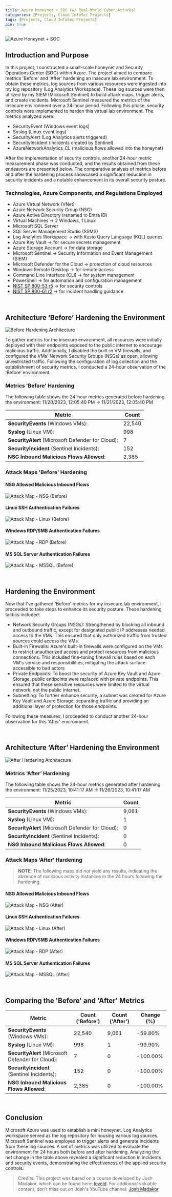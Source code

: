 ```yaml
---
title: Azure Honeynet + SOC (w/ Real-World Cyber Attacks)
categories: [Projects, Cloud InfoSec Projects]
tags: [Projects, Cloud InfoSec Projects]
pin: true
---
```


![Azure Honeynet + SOC](/assets/AzureSOCHoneynet.png "Azure Honeynet + SOC") 

## Introduction and Purpose

In this project, I constructed a small-scale honeynet and Security Operations Center (SOC) within Azure. The project aimed to compare metrics 'Before' and 'After' hardening an insecure lab environment. To obtain these metrics, log sources from various resources were ingested into my log repository (Log Analytics Workspace). These log sources were then utilized by my SIEM (Microsoft Sentinel) to build attack maps, trigger alerts, and create incidents. Microsoft Sentinel measured the metrics of the insecure environment over a 24-hour period. Following this phase, security controls were implemented to harden this virtual lab environment. The metrics analyzed were:

* SecurityEvent (Windows event logs)
* Syslog (Linux event logs)
* SecurityAlert (Log Analytics alerts triggered)
* SecurityIncident (incidents created by Sentinel)
* AzureNetworkAnalytics_CL (malicious flows allowed into the honeynet)

After the implementation of security controls, another 24-hour metric measurement phase was conducted, and the results obtained from these endeavors are presented below. The comparative analysis of metrics before and after the hardening process showcased a significant reduction in security incidents and a notable enhancement in its overall security posture. 

### Technologies, Azure Components, and Regulations Employed

* Azure Virtual Network (VNet)
* Azure Network Security Group (NSG)
* Azure Active Directory (renamed to Entra ID)
* Virtual Machines → 2 Windows, 1 Linux
* Microsoft SQL Server
* SQL Server Management Studio (SSMS)
* Log Analytics Workspace → with Kusto Query Language (KQL) queries
* Azure Key Vault → for secure secrets management
* Azure Storage Account → for data storage
* Microsoft Sentinel → Security Information and Event Management (SIEM)
* Microsoft Defender for the Cloud → protection of cloud resources
* Windows Remote Desktop → for remote access
* Command Line Interface (CLI) → for system management
* PowerShell → for automation and configuration management
* [NIST SP 800-53 r5](https://csrc.nist.gov/publications/detail/sp/800-53/rev-5/final) → for security controls
* [NIST SP 800-61 r2](https://www.nist.gov/privacy-framework/nist-sp-800-61) → for incident handling guidance

<br />

## Architecture ‘Before’ Hardening the Environment

![Before Hardening Architecture](/assets/AzureSOCHoneynet-Before.png "Before Hardening Architecture") 

To gather metrics for the insecure environment, all resources were initially deployed with their endpoints exposed to the public internet to encourage malicious traffic. Additionally, I disabled the built-in VM firewalls, and configured the VMs’ Network Security Groups (NSGs) as open, allowing unrestricted traffic. Following the configuration of log collection and the establishment of security metrics, I conducted a 24-hour observation of the ‘Before’ environment.

### Metrics 'Before' Hardening

The following table shows the 24-hour metrics generated before hardening the environment:
11/20/2023, 12:05:40 PM → 11/21/2023, 12:05:40 PM

| Metric                                          | Count
| ----------------------------------------------- | -----
| **SecurityEvents** (Windows VMs):                    | 22,540
| **Syslog** (Linux VM):                               | 998
| **SecurityAlert** (Microsoft Defender for Cloud):    | 7
| **SecurityIncident** (Sentinel Incidents):           | 152
| **NSG Inbound Malicious Flows Allowed**:             | 2,385

### Attack Maps 'Before' Hardening

#### NSG Allowed Malicious Inbound Flows

![Attack Map - NSG (Before)](/assets/map_nsg-before.png "Attack Map - NSG (Before)") 

#### Linux SSH Authentication Failures

![Attack Map - Linux (Before)](/assets/map_linux-before.png "Attack Map - Linux (Before)") 

#### Windows RDP/SMB Authentication Failures

![Attack Map - RDP (Before)](/assets/map_rdp-before.png "Attack Map - RDP (Before)") 

#### MS SQL Server Authentication Failures

![Attack Map - MSSQL (Before)](/assets/map_mssql-before.png "Attack Map - MSSQL (Before)") 

<br />

## Hardening the Environment

Now that I've gathered 'Before' metrics for my insecure lab environment, I proceeded to take steps to enhance its security posture. These hardening tactics included:
* Network Security Groups (NSGs): Strengthened by blocking all inbound and outbound traffic, except for designated public IP addresses needed access to the VMs. This ensured that only authorized traffic from trusted sources could access the VMs.
* Built-in Firewalls: Azure's built-in firewalls were configured on the VMs to restrict unauthorized access and protect resources from malicious connections. This included fine-tuning firewall rules based on each VM's service and responsibilities, mitigating the attack surface accessible to bad actors
* Private Endpoints: To boost the security of Azure Key Vault and Azure Storage, public endpoints were replaced with private endpoints. This ensured that these sensitive resources were limited to the virtual network, not the public internet.
* Subnetting: To further enhance security, a subnet was created for Azure Key Vault and Azure Storage, separating traffic and providing an additional layer of protection for those endpoints.

Following these measures, I proceeded to conduct another 24-hour observation for this 'After' environment.

<br />

## Architecture ‘After’ Hardening the Environment

![After Hardening Architecture](/assets/AzureSOCHoneynet-After.png "After Hardening Architecture") 

### Metrics ‘After’ Hardening

The following table shows the 24-hour metrics generated after hardening the environment:
11/25/2023, 10:41:17 AM → 11/26/2023, 10:41:17 AM

| Metric                                          | Count 
| ----------------------------------------------- | -----
| **SecurityEvents** (Windows VMs):                    | 9,061
| **Syslog** (Linux VM):                               | 1
| **SecurityAlert** (Microsoft Defender for Cloud):    | 0
| **SecurityIncident** (Sentinel Incidents):           | 0
| **NSG Inbound Malicious Flows Allowed**:             | 0

### Attack Maps ‘After’ Hardening

> **NOTE**: The following maps did not yield any results, indicating the absence of malicious activity instances in the 24 hours following the hardening.

#### NSG Allowed Malicious Inbound Flows

![Attack Map - NSG (After)](/assets/map_nsg-after.png "Attack Map - NSG (After)") 

#### Linux SSH Authentication Failures

![Attack Map - Linux (After)](/assets/map_linux-after.png "Attack Map - Linux (After)") 

#### Windows RDP/SMB Authentication Failures

![Attack Map - RDP (After)](/assets/map_rdp-after.png "Attack Map - RDP (After)") 

#### MS SQL Server Authentication Failures

![Attack Map - MSSQL (After)](/assets/map_mssql-after.png "Attack Map - MSSQL (After)") 

<br />

## Comparing the 'Before' and 'After' Metrics

| Metric                                               | Count ('Before') | Count ('After') | Change (%) |
| ---------------------------------------------------- | ----- | ---- | ---- |
| **SecurityEvents** (Windows VMs):                    | 22,540 | 9,061 | -59.80% |
| **Syslog** (Linux VM):                               | 998 | 1 | -99.90% | 
| **SecurityAlert** (Microsoft Defender for Cloud):    | 7 | 0 | -100.00% | 
| **SecurityIncident** (Sentinel Incidents):           | 152 | 0 | -100.00% | 
| **NSG Inbound Malicious Flows Allowed**:             | 2,385 | 0 | -100.00% |

<br />

## Conclusion

Microsoft Azure was used to establish a mini honeynet. Log Analytics workspace served as the log repository for housing various log sources. Microsoft Sentinel was employed to trigger alerts and generate incidents from these log sources. A set of metrics was utilized to evaluate the environment for 24 hours both before and after hardening. Analyzing the net change in the table above revealed a significant reduction in incidents and security events, demonstrating the effectiveness of the applied security controls.

> Credits: This project was based on a course developed by Josh Madakor, which can be found here: [leveld](https://www.leveldcareers.com/cyber-security-course). For additional valuable content, don't miss out on Josh's YouTube channel: [Josh Madakor](https://www.youtube.com/@JoshMadakor)
